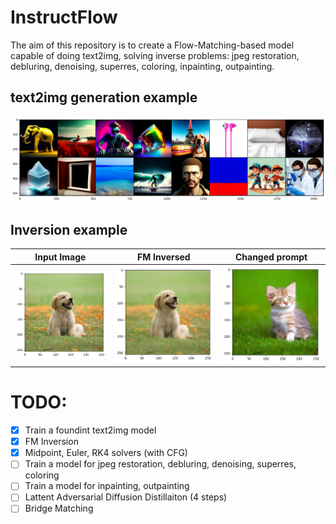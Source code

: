 # InstructFlow
The aim of this repository is to create a Flow-Matching-based model capable of doing text2img, solving inverse problems: jpeg restoration, debluring, denoising, superres, coloring, inpainting, outpainting.


## text2img generation example
![text2img](images/text2img.png)

## Inversion example
Input Image                                             |  FM Inversed                                                 |  Changed prompt
:------------------------------------------------------:|:------------------------------------------------------------:|:---------------------------------------:
<img src="images/puppy.png" alt="drawing" width="350"/> | <img src="images/puppy_rec.png" alt="drawing" width="350"/>  |  <img src="images/kitten.png" alt="drawing" width="350"/>

# TODO:
- [x] Train a foundint text2img model
- [x] FM Inversion
- [x] Midpoint, Euler, RK4 solvers (with CFG)
- [ ] Train a model for jpeg restoration, debluring, denoising, superres, coloring
- [ ] Train a model for inpainting, outpainting
- [ ] Lattent Adversarial Diffusion Distillaiton (4 steps)
- [ ] Bridge Matching
